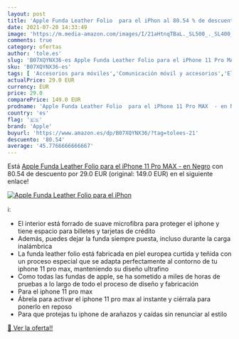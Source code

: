 ```yaml
---
layout: post
title: 'Apple Funda Leather Folio  para el iPhon al 80.54 % de descuento'
date: 2021-07-20 14:33:49
image: 'https://m.media-amazon.com/images/I/21aHtnqTBaL._SL500_._SL400_.jpg'
comments: true
category: ofertas
author: 'tole.es'
slug: 'B07XQYNX36-es Apple Funda Leather Folio para el iPhone 11 Pro MAX - en...'
sku: 'B07XQYNX36-es'
tags: [ 'Accesorios para móviles','Comunicación móvil y accesorios','Electrónica','Fundas cartucheras para móviles','Fundas y carcasas para teléfonos móviles','apple','iphone', ]
actualPrice: 29.0 EUR
currency: EUR
price: 29.0
comparePrice: 149.0 EUR
prodname: 'Apple Funda Leather Folio  para el iPhone 11 Pro MAX  - en Negro'
country: 'es'
flag: '🇪🇸'
brand: 'Apple'
buyurl: 'https://www.amazon.es/dp/B07XQYNX36/?tag=tolees-21'
descuento: '80.54'
average: '45.7766666666667'
---
```


Está [Apple Funda Leather Folio  para el iPhone 11 Pro MAX  - en Negro](https://www.amazon.es/dp/B07XQYNX36/?tag=tolees-21) con 80.54 de descuento por 29.0 EUR (original: 149.0 EUR) en el siguiente enlace!

[![Apple Funda Leather Folio  para el iPhon](https://m.media-amazon.com/images/I/21aHtnqTBaL._SL500_._SL400_.jpg)](https://www.amazon.es/dp/B07XQYNX36/?tag=tolees-21)

ℹ️:

- El interior está forrado de suave microfibra para proteger el iphone y tiene espacio para billetes y tarjetas de crédito
- Además, puedes dejar la funda siempre puesta, incluso durante la carga inalámbrica
- La funda leather folio está fabricada en piel europea curtida y teñida con un proceso especial que se adapta perfectamente al contorno de tu iphone 11 pro max, manteniendo su diseño ultrafino
- Como todas las fundas de apple, se ha sometido a miles de horas de pruebas a lo largo de todo el proceso de diseño y fabricación
- Para el iphone 11 pro max
- Ábrela para activar el iphone 11 pro max al instante y ciérrala para ponerlo en reposo
- Para que protejas tu iphone de arañazos y caídas sin renunciar al estilo

[🛒 Ver la oferta!!](https://www.amazon.es/dp/B07XQYNX36/?tag=tolees-21)
